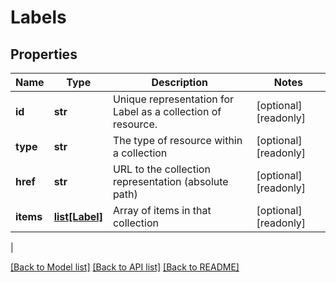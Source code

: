 # Labels

## Properties
| Name | Type | Description | Notes |
------------ | ------------- | ------------- | -------------
| **id** | **str** | Unique representation for Label as a collection of resource. | [optional] [readonly] 
**type** | **str** | The type of resource within a collection | [optional] [readonly] 
**href** | **str** | URL to the collection representation (absolute path) | [optional] [readonly] 
**items** | [**list[Label]**](Label.md) | Array of items in that collection | [optional] [readonly] 
 |

[[Back to Model list]](../README.md#documentation-for-models) [[Back to API list]](../README.md#documentation-for-api-endpoints) [[Back to README]](../README.md)


